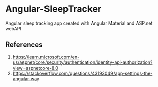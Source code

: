 # Angular-SleepTracker
Angular sleep tracking app created with Angular Material and ASP.net webAPI

## References

1. <https://learn.microsoft.com/en-us/aspnet/core/security/authentication/identity-api-authorization?view=aspnetcore-8.0>
2. <https://stackoverflow.com/questions/43193049/app-settings-the-angular-way>
